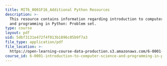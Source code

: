 ```yaml
---
title: MIT6_0001F16_Additional Python Resources
description: >-
  This resource contains information regarding introduction to computer science
  and programming in Python: Problem set.
type: course
layout: pdf
uid: 5dbf3131e472f4f013b1896c05b9f7a3
file_type: application/pdf
file_location: >-
  https://open-learning-course-data-production.s3.amazonaws.com/6-0001-introduction-to-computer-science-and-programming-in-python-fall-2016/5dbf3131e472f4f013b1896c05b9f7a3_MIT6_0001F16_additional.pdf
course_id: 6-0001-introduction-to-computer-science-and-programming-in-python-fall-2016
---
```

